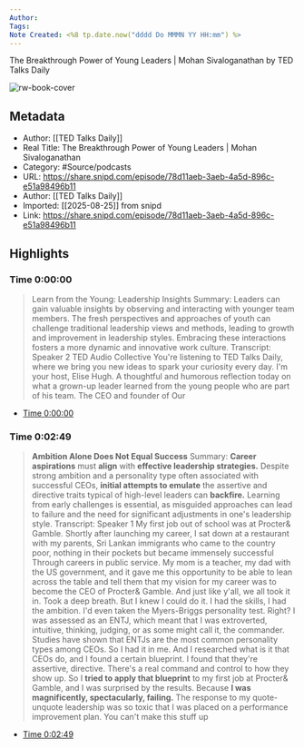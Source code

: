 ```yaml
---
Author: 
Tags:
Note Created: <%8 tp.date.now("dddd Do MMMN YY HH:mm") %>
---
```

The Breakthrough Power of Young Leaders | Mohan Sivaloganathan by TED Talks Daily

![rw-book-cover](https://wsrv.nl/?url=https%3A%2F%2Fpl.tedcdn.com%2Frss_feed_images%2Fted_talks_main_podcast%2Faudio.png&w=100&h=100)

## Metadata
- Author: [[TED Talks Daily]]
- Real Title: The Breakthrough Power of Young Leaders | Mohan Sivaloganathan
- Category: #Source/podcasts
- URL: https://share.snipd.com/episode/78d11aeb-3aeb-4a5d-896c-e51a98496b11
- Author: [[TED Talks Daily]]
- Imported: [[2025-08-25]] from snipd
- Link: https://share.snipd.com/episode/78d11aeb-3aeb-4a5d-896c-e51a98496b11

## Highlights
### Time 0:00:00

> Learn from the Young: Leadership Insights
> Summary:
> Leaders can gain valuable insights by observing and interacting with younger team members.
> The fresh perspectives and approaches of youth can challenge traditional leadership views and methods, leading to growth and improvement in leadership styles. Embracing these interactions fosters a more dynamic and innovative work culture.
> Transcript:
> Speaker 2
> TED Audio Collective You're listening to TED Talks Daily, where we bring you new ideas to spark your curiosity every day. I'm your host, Elise Hugh. A thoughtful and humorous reflection today on what a grown-up leader learned from the young people who are part of his team. The CEO and founder of Our

 * [Time 0:00:00](https://share.snipd.com/snip/e88e7b53-6ed5-4d26-a20f-b7f0429ba686)
### Time 0:02:49

> **Ambition Alone Does Not Equal Success**
> Summary:
> **Career aspirations** must **align** with **effective leadership strategies.**
> Despite strong ambition and a personality type often associated with successful CEOs, **initial attempts to emulate** the assertive and directive traits typical of high-level leaders can **backfire.** Learning from early challenges is essential, as misguided approaches can lead to failure and the need for significant adjustments in one's leadership style.
> Transcript:
> Speaker 1
> My first job out of school was at Procter& Gamble. Shortly after launching my career, I sat down at a restaurant with my parents, Sri Lankan immigrants who came to the country poor, nothing in their pockets but became immensely successful Through careers in public service. My mom is a teacher, my dad with the US government, and it gave me this opportunity to be able to lean across the table and tell them that my vision for my career was to become the CEO of Procter& Gamble. And just like y'all, we all took it in. Took a deep breath. But I knew I could do it. I had the skills, I had the ambition. I'd even taken the Myers-Briggs personality test. Right? I was assessed as an ENTJ, which meant that I was extroverted, intuitive, thinking, judging, or as some might call it, the commander. Studies have shown that ENTJs are the most common personality types among CEOs. So I had it in me. And I researched what is it that CEOs do, and I found a certain blueprint. I found that they're assertive, directive. There's a real command and control to how they show up. So I **tried to apply that blueprint** to my first job at Procter& Gamble, and I was surprised by the results. Because **I was magnificently, spectacularly, failing.** The response to my quote-unquote leadership was so toxic that I was placed on a performance improvement plan. You can't make this stuff up

 * [Time 0:02:49](https://share.snipd.com/snip/35e35554-e50c-4b71-aefd-e20ca7066c32)
